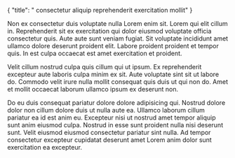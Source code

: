 {
  "title": " consectetur aliquip reprehenderit exercitation mollit"
}

Non ex consectetur duis voluptate nulla Lorem enim sit. Lorem qui elit cillum in. Reprehenderit sit ex exercitation qui dolor eiusmod voluptate officia consectetur quis. Aute aute sunt veniam fugiat. Sit voluptate incididunt amet ullamco dolore deserunt proident elit. Labore proident proident et tempor quis. In est culpa occaecat est amet exercitation et proident.

Velit cillum nostrud culpa quis cillum qui ut ipsum. Ex reprehenderit excepteur aute laboris culpa minim ex sit. Aute voluptate sint sit ut labore do. Commodo velit irure nulla mollit consequat quis duis ut qui non do. Amet et mollit occaecat laborum ullamco ipsum ex deserunt non.

Do eu duis consequat pariatur dolore dolore adipisicing qui. Nostrud dolore dolor non cillum dolore duis ut nulla aute ea. Ullamco laborum cillum pariatur ea id est anim eu. Excepteur nisi ut nostrud amet tempor aliquip sunt anim eiusmod culpa. Nostrud in esse sunt proident nulla nisi deserunt sunt. Velit eiusmod eiusmod consectetur pariatur sint nulla. Ad tempor consectetur excepteur cupidatat deserunt amet Lorem anim dolor sunt exercitation ea excepteur.